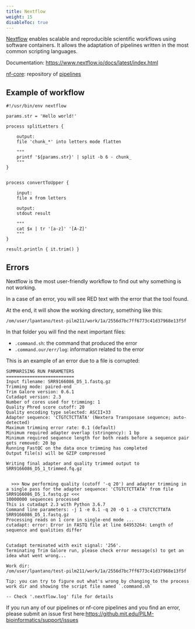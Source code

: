 ```yaml
---
title: Nextflow
weight: 15
disableToc: true
---
```


[Nextflow](https://www.nextflow.io/) enables scalable and reproducible scientific workflows using software containers. It allows the adaptation of pipelines written in the most common scripting languages. 

Documentation: https://www.nextflow.io/docs/latest/index.html

[nf-core](https://nf-co.re/): repository of [pipelines](https://nf-co.re/pipelines)

## Example of workflow

```
#!/usr/bin/env nextflow

params.str = 'Hello world!'

process splitLetters {

    output:
    file 'chunk_*' into letters mode flatten

    """
    printf '${params.str}' | split -b 6 - chunk_
    """
}


process convertToUpper {

    input:
    file x from letters

    output:
    stdout result

    """
    cat $x | tr '[a-z]' '[A-Z]'
    """
}

result.println { it.trim() }
```

## Errors

Nextflow is the most user-friendly workflow to find out why something is not working.

In a case of an error, you will see RED text with the error that the tool found.

At the end, it will show the working directory, something like this:

`/om/user/lpantano/test-pilm211/work/1a/2556d7bc7ff6773c41d37968e13f5f`

In that folder you will find the next important files:

* `.command.sh`: the command that produced the error
* `.command.our/err/log`: information related to the error

This is an example of an error due to a file is corrupted:

```
SUMMARISING RUN PARAMETERS
==========================
Input filename: SRR9166086_D5_1.fastq.gz
Trimming mode: paired-end
Trim Galore version: 0.6.1
Cutadapt version: 2.3
Number of cores used for trimming: 1
Quality Phred score cutoff: 20
Quality encoding type selected: ASCII+33
Adapter sequence: 'CTGTCTCTTATA' (Nextera Transposase sequence; auto-detected)
Maximum trimming error rate: 0.1 (default)
Minimum required adapter overlap (stringency): 1 bp
Minimum required sequence length for both reads before a sequence pair gets removed: 20 bp
Running FastQC on the data once trimming has completed
Output file(s) will be GZIP compressed

Writing final adapter and quality trimmed output to SRR9166086_D5_1_trimmed.fq.gz


  >>> Now performing quality (cutoff '-q 20') and adapter trimming in a single pass for the adapter sequence: 'CTGTCTCTTATA' from file SRR9166086_D5_1.fastq.gz <<<
10000000 sequences processed
This is cutadapt 2.3 with Python 3.6.7
Command line parameters: -j 1 -e 0.1 -q 20 -O 1 -a CTGTCTCTTATA SRR9166086_D5_1.fastq.gz
Processing reads on 1 core in single-end mode ...
cutadapt: error: Error in FASTQ file at line 64953264: Length of sequence and qualities differ


Cutadapt terminated with exit signal: '256'.
Terminating Trim Galore run, please check error message(s) to get an idea what went wrong...

Work dir:
/om/user/lpantano/test-pilm211/work/1a/2556d7bc7ff6773c41d37968e13f5f

Tip: you can try to figure out what's wrong by changing to the process work dir and showing the script file named `.command.sh`

-- Check '.nextflow.log' file for details
```

If you run any of our pipelines or nf-core pipelines and you find an error, please submit an issue first here:https://github.mit.edu/PILM-bioinformatics/support/issues
